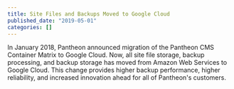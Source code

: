 ```yaml
---
title: Site Files and Backups Moved to Google Cloud
published_date: "2019-05-01"
categories: []
---
```

In January 2018, Pantheon announced migration of the Pantheon CMS Container Matrix to Google Cloud.  Now, all site file storage, backup processing, and backup storage has moved from Amazon Web Services to Google Cloud.  This change provides higher backup performance, higher reliability, and increased innovation ahead for all of Pantheon's customers.
